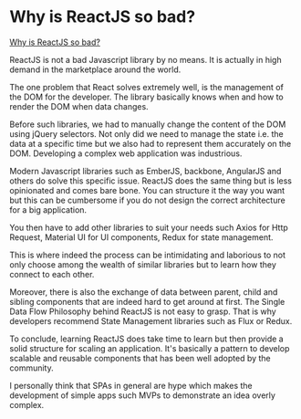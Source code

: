 # Why is ReactJS so bad?

[Why is ReactJS so bad?](https://www.quora.com/Why-is-ReactJS-so-bad)

ReactJS is not a bad Javascript library by no means. It is actually in high demand in the marketplace around the world.

The one problem that React solves extremely well, is the management of the DOM for the developer. The library basically knows when and how to render the DOM when data changes.

Before such libraries, we had to manually change the content of the DOM using jQuery selectors. Not only did we need to manage the state i.e. the data at a specific time but we also had to represent them accurately on the DOM. Developing a complex web application was industrious.

Modern Javascript libraries such as EmberJS, backbone, AngularJS and others do solve this specific issue. ReactJS does the same thing but is less opinionated and comes bare bone. You can structure it the way you want but this can be cumbersome if you do not design the correct architecture for a big application.

You then have to add other libraries to suit your needs such Axios for Http Request, Material UI for UI components, Redux for state management.

This is where indeed the process can be intimidating and laborious to not only choose among the wealth of similar libraries but to learn how they connect to each other.

Moreover, there is also the exchange of data between parent, child and sibling components that are indeed hard to get around at first. The Single Data Flow Philosophy behind ReactJS is not easy to grasp. That is why developers recommend State Management libraries such as Flux or Redux.

To conclude, learning ReactJS does take time to learn but then provide a solid structure for scaling an application. It's basically a pattern to develop scalable and reusable components that has been well adopted by the community.

I personally think that SPAs in general are hype which makes the development of simple apps such MVPs to demonstrate an idea overly complex.